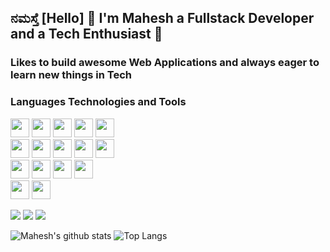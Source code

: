 ## ನಮಸ್ತೆ [Hello] 👋 I'm Mahesh a Fullstack Developer and a Tech Enthusiast 🚀
  ###  Likes to build awesome Web Applications and always eager to learn new things in Tech 
    

### Languages Technologies and Tools 
  
<a><img src="https://img.icons8.com/color/48/000000/c-programming.png" width="30" height="30"/></a>
<img src="https://img.icons8.com/color/48/000000/java-coffee-cup-logo.png" width="30" height="30"/>
<img src="https://img.icons8.com/color/48/000000/javascript.png" width="30" height="30"/>
<img src="https://img.icons8.com/color/48/000000/typescript.png" width="30" height="30"/>
<img src="https://img.icons8.com/color/48/000000/python.png" width="30" height="30"/>
<br>
<img src="https://img.icons8.com/color/48/000000/html-5.png" width="30" height="30"/>
<img src="https://img.icons8.com/color/48/000000/css3.png" width="30" height="30"/>
<img src="https://img.icons8.com/color/48/000000/bootstrap.png" width="30" height="30"/>
<img src="https://img.icons8.com/color/48/000000/angularjs.png" width="30" height="30"/>
<img src="https://img.icons8.com/color/48/000000/react-native.png" width="30" height="30"/>
<br>
<img src="https://img.icons8.com/color/48/000000/nodejs.png" width="30" height="30"/>
<img src="https://img.icons8.com/color/48/000000/mongodb.png" width="30" height="30"/>
<img src="https://img.icons8.com/color/48/000000/postgreesql.png" width="30" height="30"/>
<img src="https://img.icons8.com/color/48/000000/mysql.png" width="30" height="30"/>
<br>
<img src="https://img.icons8.com/color/48/000000/docker.png" width="30" height="30"/>
<img src="https://img.icons8.com/color/48/000000/git.png" width="30" height="30"/>





<!--
**Mahesh-Umachagi/Mahesh-Umachagi** is a ✨ _special_ ✨ repository because its `README.md` (this file) appears on your GitHub profile.

Here are some ideas to get you started:

- 🔭 I’m currently working on ...
- 🌱 I’m currently learning ...
- 👯 I’m looking to collaborate on ...
- 🤔 I’m looking for help with ...
- 💬 Ask me about ...
- 📫 How to reach me: ...
- 😄 Pronouns: ...
- ⚡ Fun fact: ...
![Mahesh's github stats](https://github-readme-stats.vercel.app/api?username=Mahesh-Umachagi&show_icons=true&hide_border=true)
![Visitors](https://visitor-badge.glitch.me/badge?page_id=Mahesh-umachagi.Mahesh-Umachagi)
<img src="https://github-readme-stats.vercel.app/api?username=Mahesh-Umachagi&&show_icons=true&count_private=true&include_all_commits=true&title_color=ffffff&icon_color=bb2ac&text_color=ffffff&bg_color=293556" width="55%"/>
<br>
![Visitor Badge](https://visitor-badge.laobi.icu/badge?page_id=Mahesh-Umachagi.Mahesh-Umachagi)
-->

<a href="https://www.upwork.com/o/profiles/users/~01005986e6a47e630b/"><img size="50px" src="https://img.shields.io/badge/Upwork-6fda44?&logo=upwork&logoColor=white" target="_blank" /></a>
<a href="https://www.linkedin.com/in/mahesh-umachagi/"><img size="50px" src="https://img.shields.io/badge/linkedin-%230077B5.svg?e&logo=linkedin&logoColor=white" /></a>
<a href="https://twitter.com/mahesh_umachagi"><img size="50px" src="https://img.shields.io/badge/twitter-00acee.svg?e&logo=twitter&logoColor=white" /></a>
	

![Mahesh's github stats](https://github-readme-stats.vercel.app/api?username=Mahesh-Umachagi&count_private=true&theme=dark&show_icons=true)
![Top Langs](https://github-readme-stats.vercel.app/api/top-langs/?username=Mahesh-Umachagi&show=TeX&layout=compact&theme=dark)




